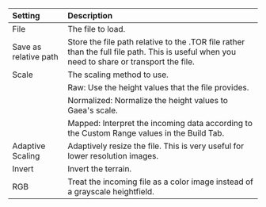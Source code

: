 | Setting                   | Description                                                                                                                                |
| :------------------------ | :----------------------------------------------------------------------------------------------------------------------------------------- |
| File                  | The file to load.                                                                                                                          |
| Save as relative path | Store the file path relative to the .TOR file rather than the full file path. This is useful when you need to share or transport the file. |
| Scale                 | The scaling method to use.                                                                                                                 |
|                           | Raw: Use the height values that the file provides.                                                                                       |
|                           | Normalized: Normalize the height values to Gaea's scale.                                                                                 |
|                           | Mapped: Interpret the incoming data according to the Custom Range values in the Build Tab.                                               |
| Adaptive Scaling      | Adaptively resize the file. This is very useful for lower resolution images.                                                               |
| Invert                | Invert the terrain.                                                                                                                        |
| RGB                   | Treat the incoming file as a color image instead of a grayscale heightfield.                                                               |
